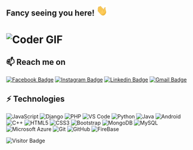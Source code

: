 ## Fancy seeing you here! <img src="https://raw.githubusercontent.com/Mithila-Panagoda/Mithila-Panagoda/master/wave.gif" width="30px">
# <img src="https://images-wixmp-ed30a86b8c4ca887773594c2.wixmp.com/f/a2f7c9d8-a913-4273-847f-705be41395df/d9ebz2w-66957331-3bd7-4c21-9da4-f42cb7b178c5.gif?token=eyJ0eXAiOiJKV1QiLCJhbGciOiJIUzI1NiJ9.eyJzdWIiOiJ1cm46YXBwOjdlMGQxODg5ODIyNjQzNzNhNWYwZDQxNWVhMGQyNmUwIiwiaXNzIjoidXJuOmFwcDo3ZTBkMTg4OTgyMjY0MzczYTVmMGQ0MTVlYTBkMjZlMCIsIm9iaiI6W1t7InBhdGgiOiJcL2ZcL2EyZjdjOWQ4LWE5MTMtNDI3My04NDdmLTcwNWJlNDEzOTVkZlwvZDllYnoydy02Njk1NzMzMS0zYmQ3LTRjMjEtOWRhNC1mNDJjYjdiMTc4YzUuZ2lmIn1dXSwiYXVkIjpbInVybjpzZXJ2aWNlOmZpbGUuZG93bmxvYWQiXX0.fN24kFldhLDg1ad0rzTWYCia2LsbNjnlST2iOVRJ934" alt="Coder GIF" width="1000" height="400" align="center">
<!--
# <img src="https://cdn.wallpapersafari.com/26/54/u2x6Pj.gif" alt="Coder GIF" width="1000" height="293" align="center">
-->
<!--
## 🙋🏿‍♂️ About me
 I am a trainee Software Engineer (Block chain) at 99x. I completed by Bsc Science (Software Engineering) offered by Curtin University of Australia.
-->
## 📫 Reach me on
[![Facebook Badge](https://img.shields.io/badge/-MithilaPanagoda-blue?style=flat-square&logo=Facebook&logoColor=white&link=https://www.facebook.com/mithila.panagoda.1/)](https://www.facebook.com/mithila.panagoda.1/)
[![Instagram Badge](https://img.shields.io/badge/-_.Mitha._-purple?style=flat-square&logo=instagram&logoColor=white&link=https://www.instagram.com/_.mitha._/)](https://www.instagram.com/_.mitha._/)
[![Linkedin Badge](https://img.shields.io/badge/-Mithila-blue?style=flat-square&logo=Linkedin&logoColor=white&link=https://www.linkedin.com/in/mithila-panagoda-7b547a15b/)](https://www.linkedin.com/in/mithila-panagoda-7b547a15b/)
[![Gmail Badge](https://img.shields.io/badge/-mithilapanagoda@gmail.com-c14438?style=flat-square&logo=Gmail&logoColor=white&link=mailto:mithilapanagoda@gmail.com)](mithilapanagoda@gmail.com)

## ⚡ Technologies
![JavaScript](https://img.shields.io/badge/-JavaScript-black?style=flat-square&logo=javascript)
![Django](https://img.shields.io/badge/-Django-092E20?style=flat-square&logo=Django)
![PHP](https://img.shields.io/badge/-PHP-black?style=flat-square&logo=PHP)
![VS Code](https://img.shields.io/badge/-VS%20Code-007ACC?style=flat-square&logo=visual-studio-code)
![Python](https://img.shields.io/badge/-Python-black?style=flat-square&logo=Python)
![Java](https://img.shields.io/badge/-java-red?style=flat-square&logo=java)
![Android](https://img.shields.io/badge/-Android-Black?style=flat-square&logo=Android)
![C++](https://img.shields.io/badge/-C++-00599C?style=flat-square&logo=c)
![HTML5](https://img.shields.io/badge/-HTML5-E34F26?style=flat-square&logo=html5&logoColor=white)
![CSS3](https://img.shields.io/badge/-CSS3-1572B6?style=flat-square&logo=css3)
![Bootstrap](https://img.shields.io/badge/-Bootstrap-563D7C?style=flat-square&logo=bootstrap)
![MongoDB](https://img.shields.io/badge/-MongoDB-black?style=flat-square&logo=mongodb)
![MySQL](https://img.shields.io/badge/-MySQL-black?style=flat-square&logo=mysql)
![Microsoft Azure](https://img.shields.io/badge/Microsoft%20Azure-232F7E?style=flat-square&logo=microsoft-azure)
![Git](https://img.shields.io/badge/-Git-black?style=flat-square&logo=git)
![GitHub](https://img.shields.io/badge/-GitHub-181717?style=flat-square&logo=github)
![FireBase](https://img.shields.io/badge/-FireBase-red?style=flat-square&logo=Firebase)

![Visitor Badge](https://visitor-badge.laobi.icu/badge?page_id=Mithila-Panagoda.Mithila-Panagoda)



<!--

Here are some ideas to get you started:

- 🔭 I’m currently working on ...
- 🌱 I’m currently learning ...
- 👯 I’m looking to collaborate on ...
- 🤔 I’m looking for help with ...
- 💬 Ask me about ...
- 📫 How to reach me: ...
- 😄 Pronouns: ...
- ⚡ Fun fact: ...
-->
[SLIIT]: www.Study.sliit.lk
[instagram]: https://www.instagram.com/_.mitha._/
[linkedin]: https://www.linkedin.com/in/mithila-panagoda-7b547a15b/
